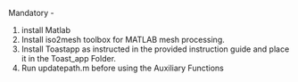 Mandatory - 
1. install Matlab
2. Install iso2mesh toolbox for MATLAB mesh processing.
3. Install Toastapp as instructed in the provided instruction guide and place it in the Toast_app Folder.
4. Run updatepath.m before using the Auxiliary Functions
